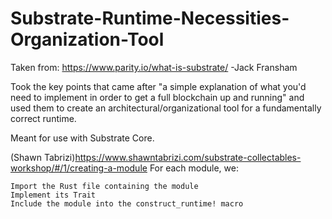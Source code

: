 # Substrate-Runtime-Necessities-Organization-Tool
Taken from: https://www.parity.io/what-is-substrate/ -Jack Fransham

Took the key points that came after "a simple explanation of what you'd need to implement in order to get a full blockchain up and running" and used them to create an architectural/organizational tool for a fundamentally correct runtime. 

Meant for use with Substrate Core. 

(Shawn Tabrizi)https://www.shawntabrizi.com/substrate-collectables-workshop/#/1/creating-a-module
For each module, we:

    Import the Rust file containing the module
    Implement its Trait
    Include the module into the construct_runtime! macro
    
    


